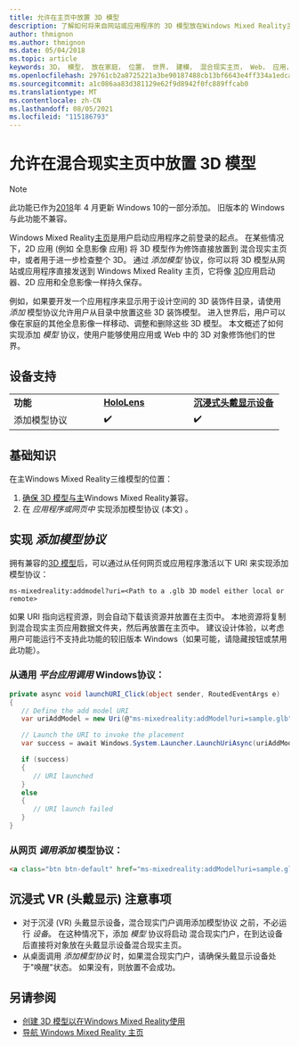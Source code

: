 ```yaml
---
title: 允许在主页中放置 3D 模型
description: 了解如何将来自网站或应用程序的 3D 模型放在Windows Mixed Reality主页。
author: thmignon
ms.author: thmignon
ms.date: 05/04/2018
ms.topic: article
keywords: 3D， 模型， 放在家庭， 位置， 世界， 建模， 混合现实主页， Web， 应用， 混合现实头戴显示设备， Windows 混合现实头戴显示设备， 虚拟现实头戴显示设备
ms.openlocfilehash: 29761cb2a8725221a3be90187488cb13bf6643e4ff334a1edca73e633e7b1d4c
ms.sourcegitcommit: a1c086aa83d381129e62f9d8942f0fc889ffcab0
ms.translationtype: MT
ms.contentlocale: zh-CN
ms.lasthandoff: 08/05/2021
ms.locfileid: "115186793"
---
```

# <a name="enable-placement-of-3d-models-in-the-mixed-reality-home"></a>允许在混合现实主页中放置 3D 模型

> [!NOTE]
> 此功能已作为[2018](/windows/mixed-reality/enthusiast-guide/release-notes-april-2018)年 4 月更新 Windows 10的一部分添加。 旧版本的 Windows与此功能不兼容。

Windows Mixed Reality[主页](../discover/navigating-the-windows-mixed-reality-home.md)是用户启动应用程序之前登录的起点。 在某些情况下，2D 应用 (例如 全息影像 应用) 将 3D 模型作为修饰直接放置到 混合现实主页 中，或者用于进一步检查整个 3D。 通过 *添加模型* 协议，你可以将 3D 模型从网站或应用程序直接发送到 Windows Mixed Reality 主页，它将像 [3D](3d-app-launcher-design-guidance.md)应用启动器、2D 应用和全息影像一样持久保存。 

例如，如果要开发一个应用程序来显示用于设计空间的 3D 装饰件目录，请使用 *添加* 模型协议允许用户从目录中放置这些 3D 装饰模型。 进入世界后，用户可以像在家庭的其他全息影像一样移动、调整和删除这些 3D 模型。 本文概述了如何实现添加 *模型* 协议，使用户能够使用应用或 Web 中的 3D 对象修饰他们的世界。

## <a name="device-support"></a>设备支持

<table>
    <colgroup>
    <col width="33%" />
    <col width="33%" />
    <col width="33%" />
    </colgroup>
    <tr>
        <td><strong>功能</strong></td>
        <td><a href="/hololens/hololens1-hardware"><strong>HoloLens</strong></a></td>
        <td><a href="../discover/immersive-headset-hardware-details.md"><strong>沉浸式头戴显示设备</strong></a></td>
    </tr>
     <tr>
        <td>添加模型协议</td>
        <td>✔️</td>
        <td>✔️</td>
    </tr>
</table>

## <a name="the-basics"></a>基础知识

在主Windows Mixed Reality三维模型的位置：
1. [确保 3D 模型与主](creating-3d-models-for-use-in-the-windows-mixed-reality-home.md)Windows Mixed Reality兼容。
2. 在 *应用程序或网页中* 实现添加模型协议 (本文) 。

## <a name="implementing-the-add-model-protocol"></a>实现 *添加模型协议*

拥有兼容的[3D 模型](creating-3d-models-for-use-in-the-windows-mixed-reality-home.md)后，可以通过从任何网页或应用程序激活以下 URI 来实现添加模型协议：

```
ms-mixedreality:addmodel?uri=<Path to a .glb 3D model either local or remote>
```

如果 URI 指向远程资源，则会自动下载该资源并放置在主页中。 本地资源将复制到混合现实主页应用数据文件夹，然后再放置在主页中。 建议设计体验，以考虑用户可能运行不支持此功能的较旧版本 Windows（如果可能，请隐藏按钮或禁用此功能）。 

### <a name="invoking-the-add-model-protocol-from-a-universal-windows-platform-app"></a>从通用 *平台应用调用* Windows协议：

```C#
private async void launchURI_Click(object sender, RoutedEventArgs e)
{
   // Define the add model URI
   var uriAddModel = new Uri(@"ms-mixedreality:addModel?uri=sample.glb");

   // Launch the URI to invoke the placement
   var success = await Windows.System.Launcher.LaunchUriAsync(uriAddModel);

   if (success)
   {
      // URI launched
   }
   else
   {
      // URI launch failed
   }
}
```

### <a name="invoking-the-add-model-protocol-from-a-webpage"></a>从网页 *调用添加* 模型协议：

```html
<a class="btn btn-default" href="ms-mixedreality:addModel?uri=sample.glb"> Place 3D Model </a>
```

## <a name="considerations-for-immersive-vr-headsets"></a>沉浸式 VR (头戴显示) 注意事项

* 对于沉浸 (VR) 头戴显示设备，混合现实门户调用添加模型协议 之前，不必运行 *设备*。 在这种情况下，添加 *模型* 协议将启动 混合现实门户，在到达设备后直接将对象放在头戴显示设备混合现实主页。 
* 从桌面调用 *添加模型协议* 时，如果混合现实门户，请确保头戴显示设备处于"唤醒"状态。 如果没有，则放置不会成功。 

## <a name="see-also"></a>另请参阅

* [创建 3D 模型以在Windows Mixed Reality使用](creating-3d-models-for-use-in-the-windows-mixed-reality-home.md)
* [导航 Windows Mixed Reality 主页](../discover/navigating-the-windows-mixed-reality-home.md)